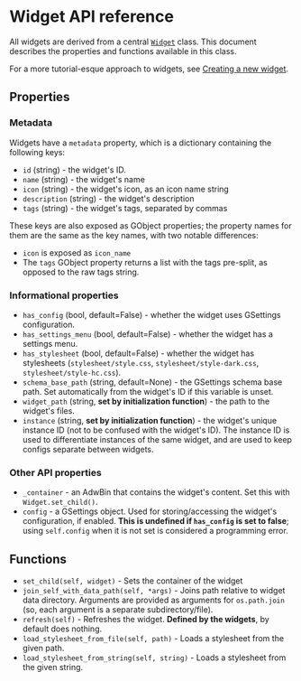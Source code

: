 # Widget API reference

All widgets are derived from a central [`Widget`](https://github.com/aspinwall-ui/aspinwall/blob/develop/src/widgets/__init__.py#L11) class. This document describes the properties and functions available in this class.

For a more tutorial-esque approach to widgets, see [Creating a new widget](docs/widgets/creating_widgets.md).

## Properties

### Metadata

Widgets have a `metadata` property, which is a dictionary containing the following keys:

 * `id` (string) - the widget's ID.
 * `name` (string) - the widget's name
 * `icon` (string) - the widget's icon, as an icon name string
 * `description` (string) - the widget's description
 * `tags` (string) - the widget's tags, separated by commas

These keys are also exposed as GObject properties; the property names for them are the same as the key names, with two notable differences:

 * `icon` is exposed as `icon_name`
 * The `tags` GObject property returns a list with the tags pre-split, as opposed to the raw tags string.

### Informational properties

 * `has_config` (bool, default=False) - whether the widget uses GSettings configuration.
 * `has_settings_menu` (bool, default=False) - whether the widget has a settings menu.
 * `has_stylesheet` (bool, default=False) - whether the widget has stylesheets (`stylesheet/style.css`, `stylesheet/style-dark.css`, `stylesheet/style-hc.css`).
 * `schema_base_path` (string, default=None) - the GSettings schema base path. Set automatically from the widget's ID if this variable is unset.
 * `widget_path` (string, **set by initialization function**) - the path to the widget's files.
 * `instance` (string, **set by initialization function**) - the widget's unique instance ID (not to be confused with the widget's ID). The instance ID is used to differentiate instances of the same widget, and are used to keep configs separate between widgets.

### Other API properties

 * `_container` - an AdwBin that contains the widget's content. Set this with `Widget.set_child()`.
 * `config` - a GSettings object. Used for storing/accessing the widget's configuration, if enabled. **This is undefined if `has_config` is set to false**; using `self.config` when it is not set is considered a programming error.

## Functions

 * `set_child(self, widget)` - Sets the container of the widget
 * `join_self_with_data_path(self, *args)` - Joins path relative to widget data directory. Arguments are provided as arguments for `os.path.join` (so, each argument is a separate subdirectory/file).
 * `refresh(self)` - Refreshes the widget. **Defined by the widgets**, by default does nothing.
 * `load_stylesheet_from_file(self, path)` - Loads a stylesheet from the given path.
 * `load_stylesheet_from_string(self, string)` - Loads a stylesheet from the given string.
